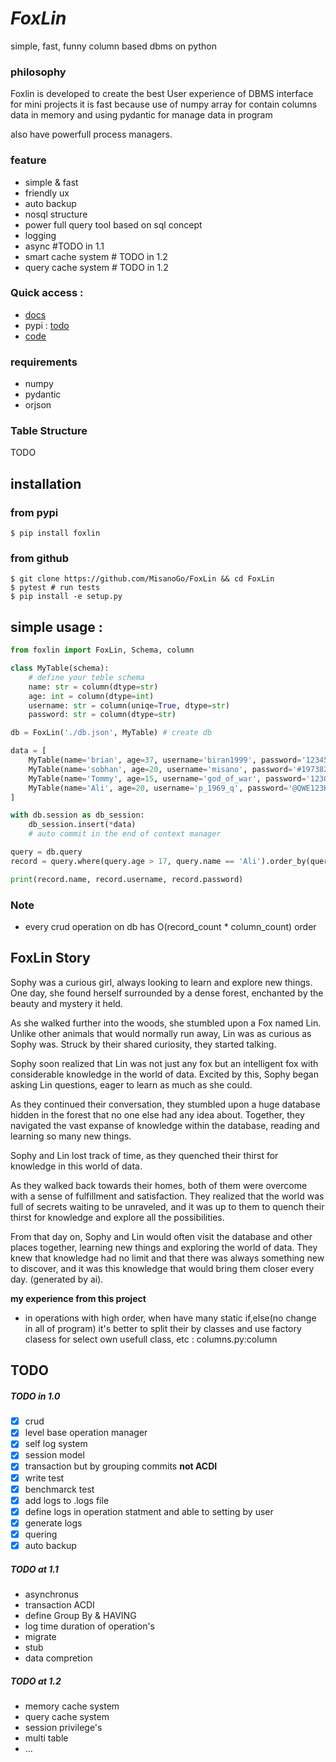 # **_FoxLin_**
simple, fast, funny column based dbms on python

### philosophy
Foxlin is developed to create the best User experience of DBMS interface for mini projects
it is fast because use of numpy array for contain columns data in memory
and using pydantic for manage data in program

also have powerfull process managers.

### feature
 * simple & fast
 * friendly ux
 * auto backup
 * nosql structure
 * power full query tool based on sql concept
 * logging
 * async #TODO in 1.1
 * smart cache system # TODO in 1.2
 * query cache system # TODO in 1.2

### Quick access :
 - [docs](https://GitHub.com/MisanoGo/FoxLin/blob/stable/docs)
 - pypi : [todo]()
 - [code](https://GitHub.com/MisanoGo/FoxLin)


### requirements
 * numpy
 * pydantic
 * orjson

### Table Structure
TODO

## installation

### from pypi
```console
$ pip install foxlin
```

### from github
``` console
$ git clone https://github.com/MisanoGo/FoxLin && cd FoxLin
$ pytest # run tests
$ pip install -e setup.py
```

## simple usage :
```Python
from foxlin import FoxLin, Schema, column

class MyTable(schema):
    # define your teble schema
    name: str = column(dtype=str)
    age: int = column(dtype=int)
    username: str = column(uniqe=True, dtype=str)
    password: str = column(dtype=str)

db = FoxLin('./db.json', MyTable) # create db

data = [
    MyTable(name='brian', age=37, username='biran1999', password='123456789')
    MyTable(name='sobhan', age=20, username='misano', password='#197382645#'),
    MyTable(name='Tommy', age=15, username='god_of_war', password='123QWEasdZXC')
    MyTable(name='Ali', age=20, username='p_1969_q', password='@QWE123KFH@')
]

with db.session as db_session:
    db_session.insert(*data)
    # auto commit in the end of context manager

query = db.query
record = query.where(query.age > 17, query.name == 'Ali').order_by(query.age).first()

print(record.name, record.username, record.password)
```

### Note
 - every crud operation on db has O(record_count * column_count) order

## FoxLin Story

Sophy was a curious girl, always looking to learn and explore new things. One day, she found herself surrounded by a dense forest, enchanted by the beauty and mystery it held.

As she walked further into the woods, she stumbled upon a Fox named Lin. Unlike other animals that would normally run away, Lin was as curious as Sophy was. Struck by their shared curiosity, they started talking.

Sophy soon realized that Lin was not just any fox but an intelligent fox with considerable knowledge in the world of data. Excited by this, Sophy began asking Lin questions, eager to learn as much as she could.

As they continued their conversation, they stumbled upon a huge database hidden in the forest that no one else had any idea about. Together, they navigated the vast expanse of knowledge within the database, reading and learning so many new things.

Sophy and Lin lost track of time, as they quenched their thirst for knowledge in this world of data.

As they walked back towards their homes, both of them were overcome with a sense of fulfillment and satisfaction. They realized that the world was full of secrets waiting to be unraveled, and it was up to them to quench their thirst for knowledge and explore all the possibilities.

From that day on, Sophy and Lin would often visit the database and other places together, learning new things and exploring the world of data. They knew that knowledge had no limit and that there was always something new to discover, and it was this knowledge that would bring them closer every day.
(generated by ai).


**my experience from this project**
 * in operations with high order, when have many static if,else(no change in all of program)
 it's better to split their by classes and use factory clasess for select own usefull class, etc : columns.py:column


## TODO

##### TODO in 1.0
- [x] crud
- [x] level base operation manager
- [x] self log system
- [x] session model
- [x] transaction but by grouping commits **not ACDI**
- [x] write test
- [x] benchmarck test
- [x] add logs to .logs file
- [x] define logs in operation statment and able to setting by user
- [x] generate logs
- [x] quering
- [x] auto backup

##### TODO at 1.1
- asynchronus
- transaction ACDI
- define Group By & HAVING
- log time duration of operation's 
- migrate
- stub
- data compretion

##### TODO at 1.2
- memory cache system
- query cache system
- session privilege's
- multi table
- ...



